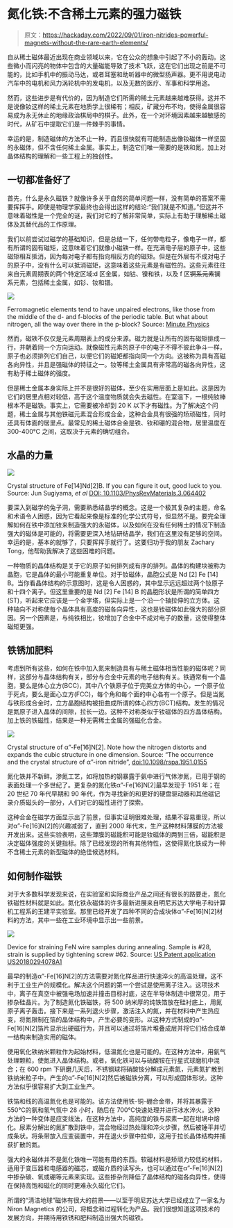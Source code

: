 # 氮化铁:不含稀土元素的强力磁铁

> 原文：<https://hackaday.com/2022/09/01/iron-nitrides-powerful-magnets-without-the-rare-earth-elements/>

自从稀土磁体最近出现在商业领域以来，它在公众的想象中引起了不小的轰动。这些微小而闪亮的物体中包含的大量磁能导致了技术飞跃，这在它们出现之前是不可能的，比如手机中的振动马达，或者耳塞和助听器中的微型扬声器。更不用说电动汽车中的电机和风力涡轮机中的发电机，以及无数的医疗、军事和科学用途。

然而，这些进步是有代价的，因为制造它们所需的稀土元素越来越难获得。这并不是说像钕这样的稀土元素在地质学上很稀有；相反，矿藏分布不均，使得金属很容易成为永无休止的地缘政治棋局中的棋子。此外，在一个对环境因素越来越敏感的时代，从矿石中提取它们是一件棘手的事情。

幸运的是，制造磁体的方法不止一种，而且很快就有可能制造出像钕磁体一样坚固的永磁体，但不含任何稀土金属。事实上，制造它们唯一需要的是铁和氮，加上对晶体结构的理解和一些工程上的独创性。

## 一切都准备好了

首先，什么是永久磁铁？就像许多关于自然的简单问题一样，没有简单的答案不需要挥挥手。即使是物理学家最终也会得出这样的结论:“我们就是不知道。”但这并不意味着磁性是一个完全的谜，我们对它的了解非常简单，实际上有助于理解稀土磁体及其替代品的工作原理。

我们以前尝试过磁学的基础知识，但是总结一下，任何带电粒子，像电子一样，都有所谓的固有磁矩，这意味着它们就像小磁铁一样。在充满电子层的原子中，这些磁矩相互抵消，因为每对电子都有指向相反方向的磁矩。但是在外层有不成对电子的原子中，没有什么可以抵消磁矩，这意味着这些元素是有磁性的。这些元素往往来自元素周期表的两个特定区域:d 区金属，如钴、镍和铁，以及 f 区~~锕系元素~~镧系元素，包括稀土金属，如钐、钕和镨。

[![](img/428da9901ba809a3f0499db860ba57c3.png)](https://hackaday.com/wp-content/uploads/2015/11/periodic-table.png)

Ferromagnetic elements tend to have unpaired electrons, like those from the middle of the d- and f-blocks of the periodic table. But what about nitrogen, all the way over there in the p-block? Source: [Minute Physics](https://www.youtube.com/watch?v=hFAOXdXZ5TM)

然而，磁铁不仅仅是元素周期表上的成分来源。磁力就是让所有的固有磁矩排成一行，并朝着同一个方向运动。就像磁性元素的原子中的电子不得不彼此争斗一样，原子也必须排列它们自己，以便它们的磁矩都指向同一个方向。这被称为具有高磁各向异性，并且是强磁体的特征之一。钕等稀土金属具有非常高的磁各向异性，这有助于稀土磁体的强度。

但是稀土金属本身实际上并不是很好的磁体，至少在实用层面上是如此。这是因为它们的居里点相对较低，高于这个温度物质就会失去磁性。在室温下，一根纯钕棒根本不是磁铁。事实上，它需要被冷却到 20 K 以下才有磁性。为了解决这个问题，稀土金属与其他铁磁元素混合形成合金，这种合金具有很强的矫顽磁性，同时还具有体面的居里点。最常见的稀土磁体合金是铁、钕和硼的混合物，居里温度在 300-400°C 之间，这取决于元素的确切组合。

## 水晶的力量

![](img/95e1067301d74c00e3a67fa142c11c0f.png)

Crystal structure of Fe[14]Nd[2]B. If you can figure it out, good luck to you. Source: Jun Sugiyama, *et al* [DOI: 10.1103/PhysRevMaterials.3.064402](https://www.researchgate.net/publication/333584271_Magnetic_moment_of_rare-earth_elements_in_R2Fe14B_estimated_with_mSR)

要深入到磁学的兔子洞，需要熟悉结晶学的概念。这是一个极其复杂的主题，命名和术语令人困惑，因为它看起来像是标准的化学公式符号，但显然不是。要完全理解如何在铁中添加钕来制造强大的永磁体，以及如何在没有任何稀土的情况下制造强大的磁体是可能的，将需要更深入地钻研结晶学，我们在这里没有足够的空间。幸运的是，基本的就够了，只要挥挥手就行了。这要归功于我的朋友 Zachary Tong，他帮助我解决了这些困难的问题。

一种物质的晶体结构是关于它的原子如何排列成有序的排列。晶体的构建块被称为晶胞，它是晶体的最小可能重复单位。对于钕磁体，晶胞公式是 Nd [2] Fe [14] B。当你看晶体结构的示意图时，这是令人困惑的，其中显示远远超过两个钕原子和十四个离子。但这里重要的是 Nd [2] Fe [14] B 的晶胞形状是所谓的简单四方(ST)，听起来它应该是一个金字塔，但实际上是一个沿一个轴拉伸的立方体。这种轴向不对称使每个晶体具有高度的磁各向异性，这也是钕磁体如此强大的部分原因。另一个因素是，与纯铁相比，钕增加了合金中不成对电子的数量，这使得整体磁矩更强。

## 铁锈加肥料

考虑到所有这些，如何在铁中加入氮来制造具有与稀土磁体相当性能的磁体呢？同样，这部分与晶体结构有关，部分与合金中元素的电子结构有关。铁通常有一个晶胞，要么是体心立方(BCC)，其中八个铁原子位于完美立方体的中心，一个原子位于死点，要么是面心立方(FCC)，每个角和每个面的中心各有一个原子。但是当氮与铁形成合金时，立方晶胞结构被扭曲成所谓的体心四方(BCT)结构。发生的情况是氮原子进入晶体的间隙，拉长一边。这种不对称类似于钕磁体的四方晶体结构。加上铁的铁磁性，结果是一种无需稀土金属的强磁化合金。

![](img/6ed43d44629e7905483ddc4efe84be4c.png)

Crystal structure of α”-Fe[16]N[2]. Note how the nitrogen distorts and expands the cubic structure in one dimension. Source: “The occurrence and the crystal structure of α”-iron nitride”, [doi:10.1098/rspa.1951.0155](https://doi.org/10.1098/rspa.1951.0155)

氮化铁并不新鲜。渗氮工艺，如将加热的钢暴露于氨中进行气体渗氮，已用于钢的表面处理一个多世纪了。更复杂的氮化铁α”-Fe[16]N[2]最早发现于 1951 年；在 20 世纪 70 年代早期和 90 年代，作为寻找新的和更好的硬盘驱动器和其他磁记录介质磁头的一部分，人们对它的磁性进行了探索。

这种合金在磁学方面显示出了前景，但事实证明很难处理，结果不容易重现，所以对α”-Fe[16]N[2]的兴趣减弱了，直到 2000 年代末，生产这种材料薄膜的方法被开发出来。这些实验表明，这些薄膜的磁能积可能是钕磁体的两到三倍，磁能积是决定磁体强度的关键指标。除了已经发现的所有其他特性，这使得氮化铁成为一种不含稀土元素的新型磁体的绝佳候选材料。

## 如何制作磁铁

对于大多数科学发现来说，在实验室和实际商业产品之间还有很长的路要走，氮化铁磁性材料就是如此。氮化铁永磁体的许多最新进展来自明尼苏达大学电子和计算机工程系的王建平实验室。那里已经开发了四种不同的合成块体α”-Fe[16]N[2]材料的方法，其中一些在工业环境中显示出一些前景。

![](img/3de560fcbc123df2043ea3a8f76d6561.png)

Device for straining FeN wire samples during annealing. Sample is #28, strain is supplied by tightening screw #62\. Source: [US Patent application US20180294078A1](https://patents.google.com/patent/US20180294078A1)

最早的制造α”-Fe[16]N[2]的方法需要对氮化样品进行快速淬火的高温处理，这不利于工业生产的规模化。解决这个问题的第一个尝试是使用离子注入。这项技术中，离子在真空中被强电场加速并撞击目标衬底，这在半导体制造中很常见，用于掺杂硅晶片。为了制造氮化铁磁铁，将 500 纳米厚的纯铁箔放在硅衬底上，用氮原子离子轰击。接下来是一系列退火步骤，激活注入的氮，并在材料中产生热应变，将氮限制在箔的晶体结构中，产生必要的变形。以这种方式制成的α”-Fe[16]N[2]箔片显示出硬磁行为，并且可以通过将箔片堆叠成层并将它们结合成单一结构来制造实用的磁体。

使用氧化铁纳米颗粒作为起始材料，低温氮化也是可能的。在这种方法中，用氨气处理颗粒，使氮进入晶体结构。或者，氧化铁可以与硝酸铵在行星式球磨机中混合；在 600 rpm 下研磨几天后，不锈钢球将硝酸铵分解成元素氮，元素氮扩散到铁纳米粒子中。产生的α”-Fe[16]N[2]然后被磁铁分离，可以形成固体形状。这种方法似乎很容易扩大到工业生产。

铁箔和线的高温氮化也是可能的。该方法使用铁-铜-硼合金带，并将其暴露于 550℃的氨和氢气氛中 28 小时，随后在 700℃快速处理并进行冰水淬火。这种方法的一种变体是应变线法，在这种方法中，高纯度的铁与尿素一起在坩埚中熔化。尿素分解出的氮扩散到铁中，混合物经过热处理和淬火步骤，然后被锤平并切成条状。将条带放入应变装置中，并在退火步骤中拉伸，这用于拉长晶体结构并捕获扩散的氮。

强大的永磁体并不是氮化铁唯一可能有用的东西。软磁材料是矫顽力较低的材料，适用于变压器和电感器的磁芯，或磁介质的读写头，也可以通过在α”-Fe[16]N[2]中掺杂碳、氧或硼等元素来实现。这些掺杂剂降低了晶体结构的磁各向异性，使得在保持高饱和磁化的同时更难永久磁化它们。

所谓的“清洁地球”磁体有很大的前景——以至于明尼苏达大学已经成立了一家名为 Niron Magnetics 的公司，将概念和过程转化为产品。我们很想知道这项技术的发展方向，并期待用铁锈和肥料制造出强大的磁铁。
